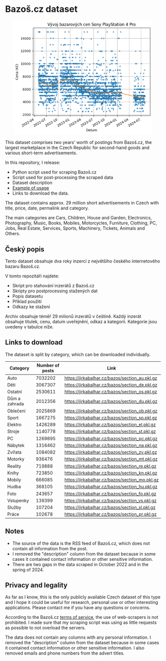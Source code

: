 # Bazoš.cz dataset
<p align="middle">
  <img src="/ps4_pro.png" width="450" /> 
</p>

This dataset comprises two years' worth of postings from Bazoš.cz, the largest marketplace in the Czech Republic for second-hand goods and various short-term advertisements. 

In this repository, I release:
- Python script used for scraping Bazoš.cz
- Script used for post-processing the scraped data
- Dataset description
- [Example of usage](bazos_example.ipynb)
- Links to download the data.

The dataset contains approx. 29 million short advertisements in Czech with title, price, date, permalink and category. 

The main categories are Cars, Children, House and Garden, Electronics, Photography, Music, Books, Mobiles, Motorcycles, Furniture, Clothing, PC, Jobs, Real Estate, Services, Sports, Machinery, Tickets, Animals and Others.

## Český popis

Tento dataset obsahuje dva roky inzercí z největšího českého internetového bazaru Bazoš.cz. 

V tomto repozitáři najdete:
- Skript pro stahování inzerátů z Bazoš.cz
- Skripty pro postprocessing stažených dat
- Popis datasetu
- Příklad použití
- Odkazy ke stažení

Archiv obsahuje téměř 29 milionů inzerátů v češtině. Každý inzerát obsahuje titulek, cenu, datum uveřejnění, odkaz a kategorii. Kategorie jsou uvedeny v tabulce níže.

## Links to download

The dataset is split by category, which can be downloaded individually.

| Category | Number of posts | Link |
| --- | --- | --- |
| Auto | 7032202 | https://jirkabalhar.cz/bazos/section_au.pkl.gz |
| Děti | 3067307 | https://jirkabalhar.cz/bazos/section_de.pkl.gz |
| Ostatní | 2530611 | https://jirkabalhar.cz/bazos/section_os.pkl.gz |
| Dům a zahrada | 2012356 | https://jirkabalhar.cz/bazos/section_du.pkl.gz |
| Oblečení | 2025869 | https://jirkabalhar.cz/bazos/section_ob.pkl.gz |
| Sport | 1667275 | https://jirkabalhar.cz/bazos/section_sp.pkl.gz |
| Elektro | 1426289 | https://jirkabalhar.cz/bazos/section_el.pkl.gz |
| Stroje | 1140778 | https://jirkabalhar.cz/bazos/section_st.pkl.gz |
| PC | 1269895 | https://jirkabalhar.cz/bazos/section_pc.pkl.gz |
| Nábytek | 1316462 | https://jirkabalhar.cz/bazos/section_na.pkl.gz |
| Zvířata | 1084082 | https://jirkabalhar.cz/bazos/section_zv.pkl.gz |
| Motorky | 936476 | https://jirkabalhar.cz/bazos/section_mt.pkl.gz |
| Reality | 719888 | https://jirkabalhar.cz/bazos/section_re.pkl.gz |
| Knihy | 723850 | https://jirkabalhar.cz/bazos/section_kn.pkl.gz |
| Mobily | 666085 | https://jirkabalhar.cz/bazos/section_mo.pkl.gz |
| Hudba | 368105 | https://jirkabalhar.cz/bazos/section_hu.pkl.gz |
| Foto | 243657 | https://jirkabalhar.cz/bazos/section_fo.pkl.gz |
| Vstupenky | 139399 | https://jirkabalhar.cz/bazos/section_vs.pkl.gz |
| Služby | 107204 | https://jirkabalhar.cz/bazos/section_sl.pkl.gz |
| Práce | 102678 | https://jirkabalhar.cz/bazos/section_pr.pkl.gz |

## Notes
- The source of the data is the RSS feed of Bazoš.cz, which does not contain all information from the post.
- I removed the "description" column from the dataset because in some cases it contained contact information or other sensitive information.
- There are two gaps in the data scraped in October 2022 and in the spring of 2024.

## Privacy and legality
As far as I know, this is the only publicly available Czech dataset of this type and I hope it could be useful for research, personal use or other interesting applications. Please contact me if you have any questions or concerns.

According to the Bazoš.cz [terms of service](https://www.bazos.cz/podminky.php), the use of web-scrapers is not prohibited. I made sure that my scraping script was using as little requests as possible to not overload the servers.

The data does not contain any columns with any personal information. I removed the "description" column from the dataset because in some cases it contained contact information or other sensitive information. I also removed emails and phone numbers from the advert titles.

